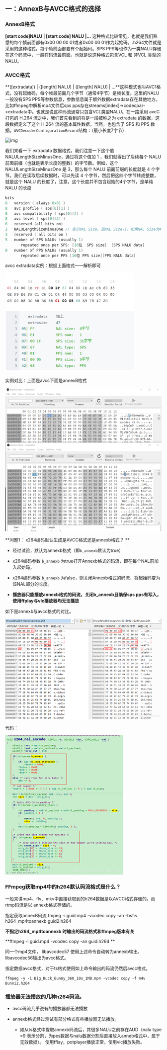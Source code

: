 ## 一：AnnexB与AVCC格式的选择

### AnnexB格式

**[start code]NALU | [start code] NALU |...**
这种格式比较常见，也就是我们熟悉的每个帧前面都有0x00 00 00 01或者0x00 00 01作为起始码。.h264文件就是采用的这种格式，每个帧前面都要有个起始码。SPS PPS等也作为一类NALU存储在这个码流中，一般在码流最前面。也就是说这种格式包含VCL 和 非VCL 类型的NALU。

### AVCC格式

**([extradata]) | ([length] NALU) | ([length] NALU) | ...**这种模式也叫AVC1格式，没有起始码，每个帧最前面几个字节（通常4字节）是帧长度。这里的NALU一般没有SPS PPS等参数信息，参数信息属于额外数据extradata存在其他地方。比如ffmpeg中解析mp4文件后sps pps存在streams[index]->codecpar->extradata中。也就是说这种码流通常只包含VCL类型NALU。在一路采用 avcC 打包的 H.264 流之中，我们首先看到的将是一段被称之为 extradata 的数据，这段数据定义了这个 H.264 流的基本属性数据，当然，也包含了 SPS 和 PPS 数据。`AVCDecoderConfigurationRecord`结构：（最小长度7字节）

![img](image/aHR0cHM6Ly91cGxvYWQtaW1hZ2VzLmppYW5zaHUuaW8vdXBsb2FkX2ltYWdlcy8xNzIwODQwLTQzZjRiNWM0ODk5NTkzYTIucG5n)

我们来看一下 extradata 数据格式，我们注意一下这个值 NALULengthSizeMinusOne，通过将这个值加 1 ，我们就得出了后续每个 NALU 前面前缀（也就是表示长度的整数）的字节数。例如，这个 NALULengthSizeMinusOne 是 3，那么每个 NALU 前面前缀的长度就是 4 个字节。我们在读取后续数据时，可以先读 4 个字节，然后把这四个字节转成整数，就是这个 NALU 的长度了，注意，这个长度并不包含起始的4个字节，是单纯 NALU 的长度

```c++
bits      
8   version ( always 0x01 )  
8   avc profile ( sps[0][1] )  
8   avc compatibility ( sps[0][2] )  
8   avc level ( sps[0][3] )  
6   reserved (all bits on)
2   NALULengthSizeMinusOne // 表示NAL Size。是NAL Size-1。如果NAL Size为4字节，则该2位为11.
3   reserved ( all bits on )  
5   number of SPS NALUs (usually 1)  
       repeated once per SPS: [16位  SPS size]  [SPS NALU data]
8   number of PPS NALUs (usually 1)  
       repeated once per PPS [16位 PPS size][PPS NALU data]
```

avcc extradata实例：根据上面格式一一解析即可

<img src="image/image-20220815164822141.png" alt="image-20220815164822141" style="zoom: 80%;" />





实例对比：上面是avcc下面是annexB格式

![image-20220815155746273](image/image-20220815155746273.png)



**问题1： x264编码默认生成是AVCC格式还是annexb格式？ **

* 经过试验，默认为annexb格式（即`b_annexb`默认为true）

* x264编码参数 `b_annexb` 为true打开Annexb格式的码流，即在每个NAL前加入起始码，

* x264编码参数 `b_annexb` 为false，则关闭Annexb格式的码流，将起始码变为该NAL部分的长度。
* **播放器只能播放annexb格式的码流，关闭b_annexb且确保sps pps有写入，使用ffplay与vlc播放器均无法播放**

如下是annexb与avcc格式的对比。

<img src="image/5.%20X264%E7%BC%96%E7%A0%81%E5%AE%9E%E9%AA%8C%E8%AE%B0%E5%BD%95/20190403171716287.png" alt="img" style="zoom: 80%;" />

代码：

<img src="image/5.%20X264%E7%BC%96%E7%A0%81%E5%AE%9E%E9%AA%8C%E8%AE%B0%E5%BD%95/20190404093442644.png" alt="img" style="zoom:67%;" />



### FFmpeg获取mp4中的h264默认码流格式是什么？

​	一般来讲mp4、flv、mkv中直接获取到的h264数据是以AVCC格式存储的。而rtmp码流是以 annexb格式存储的。

指定获取annexB码流 fmpeg -i guid.mp4 -vcodec copy -an -bsf:v h264_mp4toannexb guid2.h264 

**不指定h264_mp4toannexb 时输出的码流格式和ffmpeg版本有关**

**ffmpeg -i guid.mp4 -vcodec copy -an guid.h264  **

同一个mp4文件， libavcodec57 使用上述命令自动转为annexb输出，libavcodec56输出为avcc格式。

指定数据avcc格式，对于ts格式使用如上命令输出的码流仍然后avcc格式。

```
ffmpeg -y -i Big_Buck_Bunny_360_10s_1MB.mp4 -vcodec copy -f m4v Bunni2.h264 
```



### 播放器无法播放的几种h264码流。

* avcc码流几乎说有的播放器都无法播放

* annexb格式经过测试有部分格式有些播放器无法播放。

  * 如从ts格式中提取annexb码流后，其很多NALU之前存在AUD（nalu type =9 表示分割，为pes数据与nalu数据分割后直接放入anneb格式中，属于无效数据）。 使用fflay，potplayer播放正常，使用vlc播放失败。

  